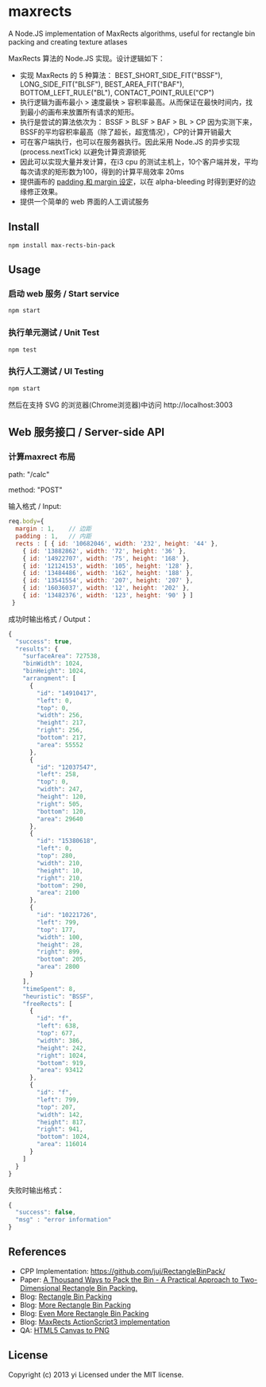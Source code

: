 # maxrects

A Node.JS implementation of MaxRects algorithms, useful for rectangle bin packing and creating texture atlases

MaxRects 算法的 Node.JS 实现。设计逻辑如下：
 * 实现 MaxRects 的 5 种算法： BEST_SHORT_SIDE_FIT("BSSF"), LONG_SIDE_FIT("BLSF"), BEST_AREA_FIT("BAF"), BOTTOM_LEFT_RULE("BL"), CONTACT_POINT_RULE("CP")
 * 执行逻辑为画布最小 > 速度最快 > 容积率最高。从而保证在最快时间内，找到最小的画布来放置所有请求的矩形。
 * 执行是尝试的算法依次为： BSSF > BLSF > BAF > BL > CP 因为实测下来，BSSF的平均容积率最高（除了超长，超宽情况），CP的计算开销最大
 * 可在客户端执行，也可以在服务器执行。因此采用 Node.JS 的异步实现(process.nextTick) 以避免计算资源锁死
 * 因此可以实现大量并发计算，在i3 cpu 的测试主机上，10个客户端并发，平均每次请求的矩形数为100，得到的计算平局效率 20ms
 * 提供画布的 [padding 和 margin 设定](http://www.codeandweb.com/texturepacker/documentation#layout)，以在 alpha-bleeding 时得到更好的边缘修正效果。
 * 提供一个简单的 web 界面的人工调试服务

## Install

`npm install max-rects-bin-pack`

## Usage

### 启动 web 服务 / Start service
```bash
npm start
```

### 执行单元测试 / Unit Test
```bash
npm test
```

### 执行人工测试 / UI Testing
```bash
npm start
```
然后在支持 SVG 的浏览器(Chrome浏览器)中访问 http://localhost:3003

## Web 服务接口 / Server-side API

### 计算maxrect 布局

path: "/calc"

method: "POST"

输入格式 / Input:
```javascript
req.body={
  margin : 1,    // 边距
  padding : 1,   // 内距
  rects : [ { id: '10682046', width: '232', height: '44' },
    { id: '13882862', width: '72', height: '36' },
    { id: '14922707', width: '75', height: '168' },
    { id: '12124153', width: '105', height: '128' },
    { id: '13484486', width: '162', height: '188' },
    { id: '13541554', width: '207', height: '207' },
    { id: '16036037', width: '12', height: '202' },
    { id: '13482376', width: '123', height: '90' } ]
 }
 ```

成功时输出格式 / Output：
```javascript
{
  "success": true,
  "results": {
    "surfaceArea": 727538,
    "binWidth": 1024,
    "binHeight": 1024,
    "arrangment": [
      {
        "id": "14910417",
        "left": 0,
        "top": 0,
        "width": 256,
        "height": 217,
        "right": 256,
        "bottom": 217,
        "area": 55552
      },
      {
        "id": "12037547",
        "left": 258,
        "top": 0,
        "width": 247,
        "height": 120,
        "right": 505,
        "bottom": 120,
        "area": 29640
      },
      {
        "id": "15380618",
        "left": 0,
        "top": 280,
        "width": 210,
        "height": 10,
        "right": 210,
        "bottom": 290,
        "area": 2100
      },
      {
        "id": "10221726",
        "left": 799,
        "top": 177,
        "width": 100,
        "height": 28,
        "right": 899,
        "bottom": 205,
        "area": 2800
      }
    ],
    "timeSpent": 8,
    "heuristic": "BSSF",
    "freeRects": [
      {
        "id": "f",
        "left": 638,
        "top": 677,
        "width": 386,
        "height": 242,
        "right": 1024,
        "bottom": 919,
        "area": 93412
      },
      {
        "id": "f",
        "left": 799,
        "top": 207,
        "width": 142,
        "height": 817,
        "right": 941,
        "bottom": 1024,
        "area": 116014
      }
    ]
  }
}
```

失败时输出格式：
```javascript
{
  "success": false,
  "msg" : "error information"
}
```


## References

 * CPP Implementation: https://github.com/juj/RectangleBinPack/
 * Paper: [A Thousand Ways to Pack the Bin - A Practical Approach to Two-Dimensional Rectangle Bin Packing.](http://clb.demon.fi/files/RectangleBinPack.pdf)
 * Blog: [Rectangle Bin Packing](http://clb.demon.fi/projects/rectangle-bin-packing)
 * Blog: [More Rectangle Bin Packing](http://clb.demon.fi/projects/more-rectangle-bin-packing)
 * Blog: [Even More Rectangle Bin Packing](http://clb.demon.fi/projects/even-more-rectangle-bin-packing)
 * Blog: [MaxRects ActionScript3 implementation](http://www.duzengqiang.com/blog/post/971.html)
 * QA: [HTML5 Canvas to PNG](http://stackoverflow.com/questions/12796513/html5-canvas-to-png-file)

## License
Copyright (c) 2013 yi
Licensed under the MIT license.
